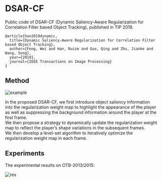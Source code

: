 # DSAR-CF
Public code of DSAR-CF (Dynamic Saliency-Aware Regularization for Correlation Filter based Object Tracking), published in TIP 2019.
```
@article{han2019dynamic,
  title={Dynamic Saliency-Aware Regularization for Correlation Filter based Object Tracking}, 
  author={Feng, Wei and Han, Ruize and Guo, Qing and Zhu, Jianke and Wang, Song},  
  year={2019},  
  journal={IEEE Transactions on Image Processing}
}
```

## Method

![example](https://github.com/HanRuize/DSAR-CF/blob/master/figs/example.png)

In the proposed DSAR-CF, we first introduce object saliency information into the regularization weight map to highlight the appearance of the player as well as suppressing the background information around the player at the first frame.  
We then propose a strategy to dynamically update the regularization weight map to reflect the player’s shape variations in the subsequent frames.  
We then develop a level-set algorithm to iteratively optimize the regularization weight map in each frame. 

## Experiments
The experimental results on OTB-2013/2015:  

![res](https://github.com/HanRuize/DSAR-CF/blob/master/figs/res.png)

